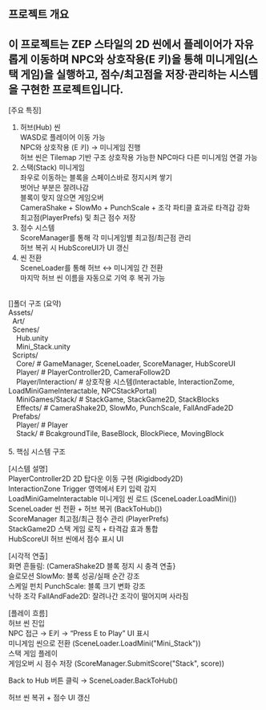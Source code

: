 프로젝트 개요
-------------------------------------------------------------------------------------------------
이 프로젝트는 ZEP 스타일의 2D 씬에서
플레이어가 자유롭게 이동하며 NPC와 상호작용(E 키)을 통해
미니게임(스택 게임)을 실행하고, 점수/최고점을 저장·관리하는 시스템을 구현한 프로젝트입니다.
-------------------------------------------------------------------------------------------------
[주요 특징]
1. 허브(Hub) 씬<br/>
WASD로 플레이어 이동 가능<br>
NPC와 상호작용 (E 키) → 미니게임 진행<br>
허브 씬은 Tilemap 기반 구조
상호작용 가능한 NPC마다 다른 미니게임 연결 가능<br>
2. 스택(Stack) 미니게임<br/>
좌우로 이동하는 블록을 스페이스바로 정지시켜 쌓기<br>
벗어난 부분은 잘려나감<br>
블록이 맞지 않으면 게임오버<br>
CameraShake + SlowMo + PunchScale + 조각 파티클 효과로 타격감 강화<br>
최고점(PlayerPrefs) 및 최근 점수 저장<br>
3. 점수 시스템<br/>
ScoreManager를 통해 각 미니게임별 최고점/최근점 관리<br>
허브 복귀 시 HubScoreUI가 UI 갱신<br>
4. 씬 전환<br/>
SceneLoader를 통해 허브 ↔ 미니게임 간 전환<br>
마지막 허브 씬 이름을 자동으로 기억 후 복귀 가능<br>
<br>
[]폴더 구조 (요약) <br/>
Assets/ <br>
&nbsp;&nbsp;Art/<br>
&nbsp;&nbsp;Scenes/ <br>
&nbsp;&nbsp;&nbsp;&nbsp;Hub.unity <br>
&nbsp;&nbsp;&nbsp;&nbsp;Mini_Stack.unity <br>
&nbsp;&nbsp;Scripts/ <br>
&nbsp;&nbsp;&nbsp;&nbsp;Core/           # GameManager, SceneLoader, ScoreManager, HubScoreUI <br>
&nbsp;&nbsp;&nbsp;&nbsp;Player/         # PlayerController2D, CameraFollow2D <br>
&nbsp;&nbsp;&nbsp;&nbsp;Player/Interaction/  # 상호작용 시스템(Interactable, InteractionZome, LoadMiniGameInteractable, NPCStackPortal) <br>
&nbsp;&nbsp;&nbsp;&nbsp;MiniGames/Stack/     # StackGame, StackGame2D, StackBlocks <br>
&nbsp;&nbsp;&nbsp;&nbsp;Effects/        # CameraShake2D, SlowMo, PunchScale, FallAndFade2D <br>
&nbsp;&nbsp;Prefabs/ <br>
&nbsp;&nbsp;&nbsp;&nbsp;Player/         # Player<br>
&nbsp;&nbsp;&nbsp;&nbsp;Stack/          # BcakgroundTile, BaseBlock, BlockPiece, MovingBlock <br>
<br>
5. 핵심 시스템 구조<br>

[시스템	설명] <br>
PlayerController2D	2D 탑다운 이동 구현 (Rigidbody2D) <br>
InteractionZone	Trigger 영역에서 E키 입력 감지<br>
LoadMiniGameInteractable	미니게임 씬 로드 (SceneLoader.LoadMini()) <br>
SceneLoader	씬 전환 + 허브 복귀 (BackToHub()) <br>
ScoreManager	최고점/최근 점수 관리 (PlayerPrefs) <br>
StackGame2D	스택 게임 로직 + 타격감 효과 통합 <br>
HubScoreUI	허브 씬에서 점수 표시 UI <br>

[시각적 연출] <br/>
화면 흔들림: 	(CameraShake2D	블록 정지 시 충격 연출} <br>
슬로모션	SlowMo: 	블록 성공/실패 순간 강조 <br>
스케일 펀치 PunchScale:  	블록 크기 변화 강조 <br>
낙하 조각	FallAndFade2D:  	잘려나간 조각이 떨어지며 사라짐 <br>

[플레이 흐름] <br/>
허브 씬 진입 <br>
NPC 접근 → E키 → “Press E to Play” UI 표시 <br>
미니게임 씬으로 전환 (SceneLoader.LoadMini("Mini_Stack")) <br>
스택 게임 플레이 <br>
게임오버 시 점수 저장 (ScoreManager.SubmitScore("Stack", score)) <br>

Back to Hub 버튼 클릭 → SceneLoader.BackToHub() <br>

허브 씬 복귀 + 점수 UI 갱신 <br>

